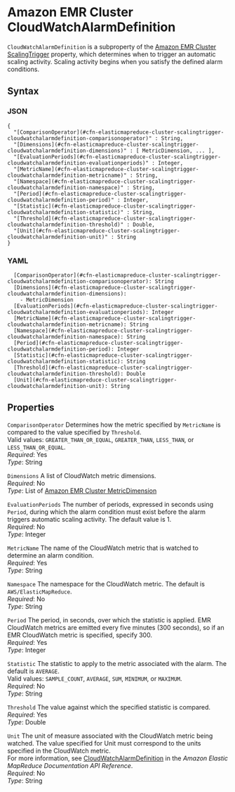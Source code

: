 # Amazon EMR Cluster CloudWatchAlarmDefinition<a name="aws-properties-elasticmapreduce-cluster-cloudwatchalarmdefinition"></a>

`CloudWatchAlarmDefinition` is a subproperty of the [Amazon EMR Cluster ScalingTrigger](aws-properties-elasticmapreduce-cluster-scalingtrigger.md) property, which determines when to trigger an automatic scaling activity\. Scaling activity begins when you satisfy the defined alarm conditions\.

## Syntax<a name="w3ab2c21c14e1073b5"></a>

### JSON<a name="aws-properties-elasticmapreduce-cluster-cloudwatchalarmdefinition-syntax.json"></a>

```
{
  "[ComparisonOperator](#cfn-elasticmapreduce-cluster-scalingtrigger-cloudwatchalarmdefinition-comparisonoperator)" : String,
  "[Dimensions](#cfn-elasticmapreduce-cluster-scalingtrigger-cloudwatchalarmdefinition-dimensions)" : [ MetricDimension, ... ],
  "[EvaluationPeriods](#cfn-elasticmapreduce-cluster-scalingtrigger-cloudwatchalarmdefinition-evaluationperiods)" : Integer,
  "[MetricName](#cfn-elasticmapreduce-cluster-scalingtrigger-cloudwatchalarmdefinition-metricname)" : String,
  "[Namespace](#cfn-elasticmapreduce-cluster-scalingtrigger-cloudwatchalarmdefinition-namespace)" : String,
  "[Period](#cfn-elasticmapreduce-cluster-scalingtrigger-cloudwatchalarmdefinition-period)" : Integer,
  "[Statistic](#cfn-elasticmapreduce-cluster-scalingtrigger-cloudwatchalarmdefinition-statistic)" : String,
  "[Threshold](#cfn-elasticmapreduce-cluster-scalingtrigger-cloudwatchalarmdefinition-threshold)" : Double,
  "[Unit](#cfn-elasticmapreduce-cluster-scalingtrigger-cloudwatchalarmdefinition-unit)" : String
}
```

### YAML<a name="aws-properties-elasticmapreduce-cluster-cloudwatchalarmdefinition-syntax.yaml"></a>

```
  [ComparisonOperator](#cfn-elasticmapreduce-cluster-scalingtrigger-cloudwatchalarmdefinition-comparisonoperator): String
  [Dimensions](#cfn-elasticmapreduce-cluster-scalingtrigger-cloudwatchalarmdefinition-dimensions): 
    - MetricDimension
  [EvaluationPeriods](#cfn-elasticmapreduce-cluster-scalingtrigger-cloudwatchalarmdefinition-evaluationperiods): Integer
  [MetricName](#cfn-elasticmapreduce-cluster-scalingtrigger-cloudwatchalarmdefinition-metricname): String
  [Namespace](#cfn-elasticmapreduce-cluster-scalingtrigger-cloudwatchalarmdefinition-namespace): String
  [Period](#cfn-elasticmapreduce-cluster-scalingtrigger-cloudwatchalarmdefinition-period): Integer
  [Statistic](#cfn-elasticmapreduce-cluster-scalingtrigger-cloudwatchalarmdefinition-statistic): String
  [Threshold](#cfn-elasticmapreduce-cluster-scalingtrigger-cloudwatchalarmdefinition-threshold): Double
  [Unit](#cfn-elasticmapreduce-cluster-scalingtrigger-cloudwatchalarmdefinition-unit): String
```

## Properties<a name="w3ab2c21c14e1073b7"></a>

`ComparisonOperator`  <a name="cfn-elasticmapreduce-cluster-scalingtrigger-cloudwatchalarmdefinition-comparisonoperator"></a>
Determines how the metric specified by `MetricName` is compared to the value specified by `Threshold`\.  
Valid values: `GREATER_THAN_OR_EQUAL`, `GREATER_THAN`, `LESS_THAN`, or `LESS_THAN_OR_EQUAL`\.  
*Required*: Yes  
*Type*: String

`Dimensions`  <a name="cfn-elasticmapreduce-cluster-scalingtrigger-cloudwatchalarmdefinition-dimensions"></a>
A list of CloudWatch metric dimensions\.  
*Required*: No  
*Type*: List of [Amazon EMR Cluster MetricDimension](aws-properties-emr-cluster-jobflowinstancesconfig-instancegroupconfig-autoscalingpolicy-constraints-scalingrule-scalingtrigger-cloudwatchalarmdefinition-metricdimension.md)

`EvaluationPeriods`  <a name="cfn-elasticmapreduce-cluster-scalingtrigger-cloudwatchalarmdefinition-evaluationperiods"></a>
The number of periods, expressed in seconds using `Period`, during which the alarm condition must exist before the alarm triggers automatic scaling activity\. The default value is 1\.   
*Required*: No  
*Type*: Integer

`MetricName`  <a name="cfn-elasticmapreduce-cluster-scalingtrigger-cloudwatchalarmdefinition-metricname"></a>
The name of the CloudWatch metric that is watched to determine an alarm condition\.  
*Required*: Yes  
*Type*: String

`Namespace`  <a name="cfn-elasticmapreduce-cluster-scalingtrigger-cloudwatchalarmdefinition-namespace"></a>
The namespace for the CloudWatch metric\. The default is `AWS/ElasticMapReduce`\.  
*Required*: No  
*Type*: String

`Period`  <a name="cfn-elasticmapreduce-cluster-scalingtrigger-cloudwatchalarmdefinition-period"></a>
The period, in seconds, over which the statistic is applied\. EMR CloudWatch metrics are emitted every five minutes \(300 seconds\), so if an EMR CloudWatch metric is specified, specify 300\.  
*Required*: Yes  
*Type*: Integer

`Statistic`  <a name="cfn-elasticmapreduce-cluster-scalingtrigger-cloudwatchalarmdefinition-statistic"></a>
The statistic to apply to the metric associated with the alarm\. The default is `AVERAGE`\.  
Valid values: `SAMPLE_COUNT`, `AVERAGE`, `SUM`, `MINIMUM`, or `MAXIMUM`\.  
*Required*: No  
*Type*: String

`Threshold`  <a name="cfn-elasticmapreduce-cluster-scalingtrigger-cloudwatchalarmdefinition-threshold"></a>
The value against which the specified statistic is compared\.  
*Required*: Yes  
*Type*: Double

`Unit`  <a name="cfn-elasticmapreduce-cluster-scalingtrigger-cloudwatchalarmdefinition-unit"></a>
The unit of measure associated with the CloudWatch metric being watched\. The value specified for Unit must correspond to the units specified in the CloudWatch metric\.   
For more information, see [CloudWatchAlarmDefinition](http://docs.aws.amazon.com/ElasticMapReduce/latest/API/API_CloudWatchAlarmDefinition.html) in the *Amazon Elastic MapReduce Documentation API Reference*\.  
*Required*: No  
*Type*: String